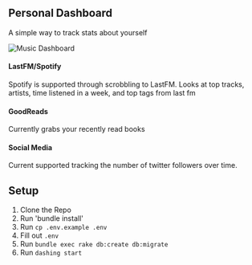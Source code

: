 Personal Dashboard
---
A simple way to track stats about yourself

![Music Dashboard](https://cloud.githubusercontent.com/assets/3074765/13199776/b8215d12-d7fc-11e5-9ec1-a45d7379259c.png)

#### LastFM/Spotify
Spotify is supported through scrobbling to LastFM.
Looks at top tracks, artists, time listened in a week, and top tags from last fm

#### GoodReads
Currently grabs your recently read books

#### Social Media
Current supported tracking the number of twitter followers over time.

Setup
---
1. Clone the Repo
2. Run 'bundle install'
3. Run `cp .env.example .env`
4. Fill out `.env`
5. Run `bundle exec rake db:create db:migrate`
6. Run `dashing start`